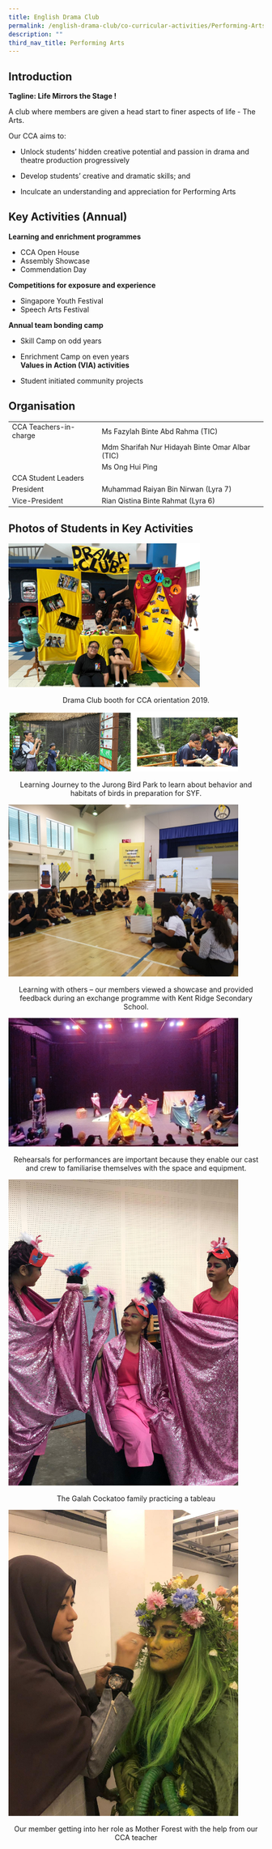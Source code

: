 ```yaml
---
title: English Drama Club
permalink: /english-drama-club/co-curricular-activities/Performing-Arts/permalink
description: ""
third_nav_title: Performing Arts
---
```

Introduction
------------

**Tagline: Life Mirrors the Stage !**  

A club where members are given a head start to finer aspects of life - The Arts.

Our CCA aims to:

* Unlock students’ hidden creative potential and passion in drama and theatre production progressively

* Develop students’ creative and dramatic skills; and 

* Inculcate an understanding and appreciation for Performing Arts


Key Activities (Annual)
-----------------------

**Learning and enrichment programmes**  

*   CCA Open House
*   Assembly Showcase
*   Commendation Day

**Competitions for exposure and experience**  

*   Singapore Youth Festival
*   Speech Arts Festival

**Annual team bonding camp**  

*   Skill Camp on odd years
*   Enrichment Camp on even years
   
**Values in Action (VIA) activities**  

*   Student initiated community projects

Organisation
------------

|  |  |
|---|---|
| CCA Teachers-in-charge | Ms Fazylah Binte Abd Rahma (TIC) |
|   | Mdm Sharifah Nur Hidayah Binte Omar Albar (TIC) |
|   | Ms Ong Hui Ping |
| CCA Student Leaders |  |
|  President |  Muhammad Raiyan Bin Nirwan (Lyra 7) |
|  Vice-President |  Rian Qistina Binte Rahmat (Lyra 6) |

Photos of Students in Key Activities
------------------------------------


<img src="/images/d1.jpeg"
		 style="width:75%">

<p style="text-align: center;">Drama Club booth for CCA orientation 2019.</p>

<img src="/images/d2.png"
		 style="width:90%">

<p style="text-align: center;">Learning Journey to the Jurong Bird Park to learn about behavior and habitats of birds in preparation for SYF.</p>

<img src="/images/d3.jpeg"
		 style="width:90%">

<p style="text-align: center;">Learning with others – our members viewed a showcase and provided feedback during an exchange programme with Kent Ridge Secondary School.</p>

<img src="/images/d4.jpeg"
		 style="width:90%">

<p style="text-align: center;">Rehearsals for performances are important because they enable our cast and crew to familiarise themselves with the space and equipment.</p>

<img src="/images/d5.jpeg"
		 style="width:90%">

<p style="text-align: center;">The Galah Cockatoo family practicing a tableau</p>

<img src="/images/d6.jpeg"
		 style="width:90%">

<p style="text-align: center;">Our member getting into her role as Mother Forest with the help from our CCA teacher</p>


